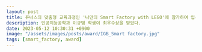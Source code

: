```yaml
---
layout: post
title: 퓨너스의 맞춤형 교육과정인 '나만의 Smart Factory with LEGO'에 참가하여 입상함.
description: 인공지능공학과 이규범 학생이 최우수상을 받았다.
date: 2023-05-12 10:30:31 +0900
image: "/assets/images/posts/award/IGB_Smart factory.jpg"
tags: [smart_factory, award]
---
```




<!-- ![Saltlux-MOU-1]({{site.baseurl}}/assets/images/posts/saltlux/saltlux-mou-1.png) -->

